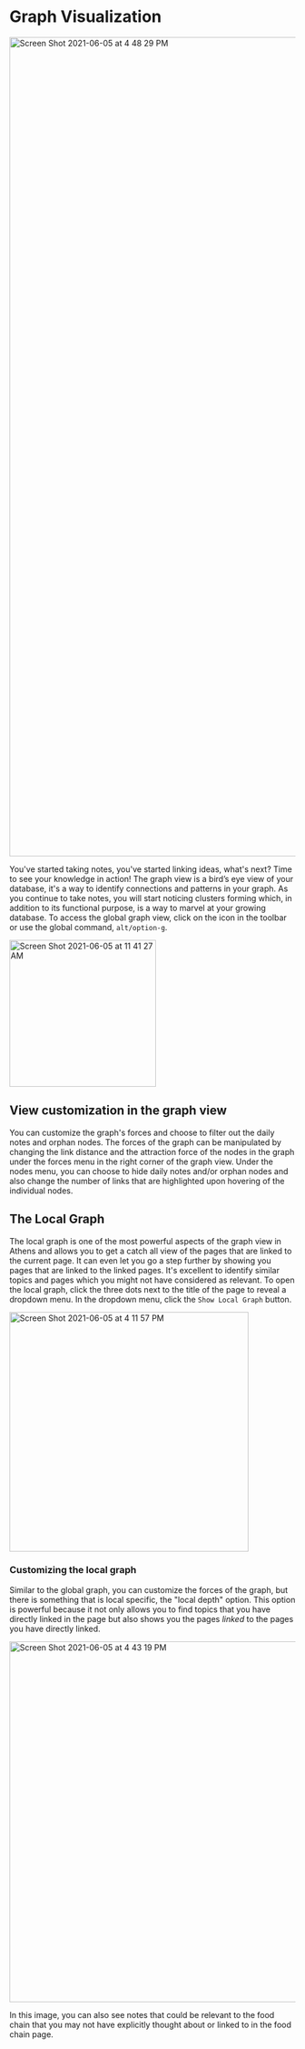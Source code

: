 # Graph Visualization 

<img width="1440" alt="Screen Shot 2021-06-05 at 4 48 29 PM" src="https://user-images.githubusercontent.com/80150109/120890130-7b025100-c61e-11eb-8ead-4e9a8462b8fa.png">

You've started taking notes, you've started linking ideas, what's next? Time to see your knowledge in action! The graph view is a bird’s eye view of your database, it's a way to identify connections and patterns in your graph. As you continue to take notes, you will start noticing clusters forming which, in addition to its functional purpose, is a way to marvel at your growing database. To access the global graph view, click on the icon in the toolbar or use the global command, `alt/option-g`. 

<img width="258" alt="Screen Shot 2021-06-05 at 11 41 27 AM" src="https://user-images.githubusercontent.com/80150109/120890171-979e8900-c61e-11eb-89b5-6f284299ef0f.png">

## View customization in the graph view
You can customize the graph's forces and choose to filter out the daily notes and orphan nodes. The forces of the graph can be manipulated by changing the link distance and the attraction force of the nodes in the graph under the forces menu in the right corner of the graph view. Under the nodes menu, you can choose to hide daily notes and/or orphan nodes and also change the number of links that are highlighted upon hovering of the individual nodes. 

## The Local Graph
The local graph is one of the most powerful aspects of the graph view in Athens and allows you to get a catch all view of the pages that are linked to the current  page. It can even let you go a step further by showing you pages that are linked to the linked pages. It's excellent to identify similar topics and pages which you might not have considered as relevant. To open the local graph, click the three dots next to the title of the page to reveal a dropdown menu. In the dropdown menu, click the `Show Local Graph` button.

<img width="421" alt="Screen Shot 2021-06-05 at 4 11 57 PM" src="https://user-images.githubusercontent.com/80150109/120890114-6d4ccb80-c61e-11eb-96ce-4a145423420d.png">

### Customizing the local graph
Similar to the global graph, you can customize the forces of the graph, but there is something that is local specific, the "local depth" option. This option is powerful because it not only allows you to find topics that you have directly linked in the page but also shows you the pages *linked* to the pages you have directly linked.

<img width="634" alt="Screen Shot 2021-06-05 at 4 43 19 PM" src="https://user-images.githubusercontent.com/80150109/120890204-bbfa6580-c61e-11eb-89f6-dc9977903ff3.png">

In this image, you can also see notes that could be relevant to the food chain that you may not have explicitly thought about or linked to in the food chain page. 

